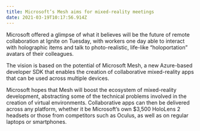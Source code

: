 ```yaml
---
title: Microsoft’s Mesh aims for mixed-reality meetings
date: 2021-03-19T10:17:56.914Z
---
```

<!--StartFragment-->

Microsoft offered a glimpse of what it believes will be the future of remote collaboration at Ignite on Tuesday, with workers one day able to interact with holographic items and talk to photo-realistic, life-like “holoportation” avatars of their colleagues.

The vision is based on the potential of Microsoft Mesh, a new Azure-based developer SDK that enables the creation of collaborative mixed-reality apps that can be used across multiple devices.

Microsoft hopes that Mesh will boost the ecosystem of mixed-reality development, abstracting some of the technical problems involved in the creation of virtual environments. Collaborative apps can then be delivered across any platform, whether it be Microsoft’s own $3,500 HoloLens 2 headsets or those from competitors such as Oculus, as well as on regular laptops or smartphones.

<!--EndFragment-->
